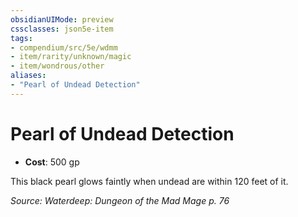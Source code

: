 ```yaml
---
obsidianUIMode: preview
cssclasses: json5e-item
tags:
- compendium/src/5e/wdmm
- item/rarity/unknown/magic
- item/wondrous/other
aliases: 
- "Pearl of Undead Detection"
---
```

# Pearl of Undead Detection


- **Cost**: 500 gp

This black pearl glows faintly when undead are within 120 feet of it.

*Source: Waterdeep: Dungeon of the Mad Mage p. 76*